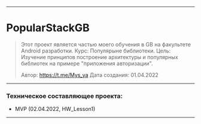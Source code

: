 ____

# PopularStackGB

> Этот проект является частью моего обучения в GB на факультете Android разработки. Курс: Популярыне библиотеки.
> Цель: Изучение принципов построение архитектуры и популярных библиотек на примере "приложения авторизации".
>
> Автор: https://t.me/Mys_ya
> Дата создания: 01.04.2022
____

### Техническое составляющее проекта:

- MVP (02.04.2022, HW_Lesson1)

____
